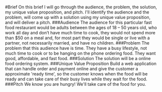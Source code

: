#Brief
On this brief I will go through the audience, the problem, the solution, my unique value proposition, and pitch.
I'll identify the audience and the problem, will come up with a solution using my unique value proposition, and will deliver a pitch.
###Audience
The audience for this particular fast food restaurant would be adults between the ages of 18 – 50 years old, who work all day and don’t have much time to cook, they would not spend more than $50 on a meal and, for most part they would be single or live with a partner, not necessarily married, and have no children. 
###Problem
The problem that this audience have is time. They have a busy lifestyle, not much time to cook or to be hanging on the phone ordering food. They want good, affordable, and fast food.
###Solution
The solution will be a online food ordering system.
###Unique Value Proposition
Build a web application that can handle order and payment online and give the customer a approximate 'ready time', so the customer knows when the food will be ready and can take care of their busy lives while they wait for the food.
###Pitch
We know you are hungry! We'll take care of the food for you.
